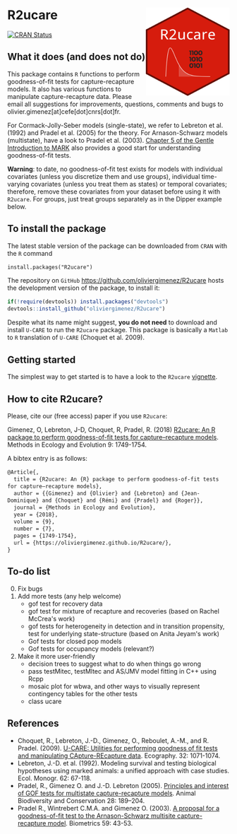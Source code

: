 # R2ucare <img src="man/figures/logo.png" align="right" width="190" height="200"/>

[![CRAN
Status](https://www.r-pkg.org/badges/version/R2ucare)](https://cran.r-project.org/package=R2ucare)

## What it does (and does not do)

This package contains `R` functions to perform goodness-of-fit tests for capture-recapture models. It also has various functions to manipulate capture-recapture data. Please email all suggestions for improvements, questions, comments and bugs to olivier.gimenez[at]cefe[dot]cnrs[dot]fr.

For Cormack-Jolly-Seber models (single-state), we refer to Lebreton et al. (1992) and Pradel et al. (2005) for the theory. 
For Arnason-Schwarz models (multistate), have a look to Pradel et al. (2003). [Chapter 5 of the Gentle Introduction to MARK](http://www.phidot.org/software/mark/docs/book/pdf/chap5.pdf) also provides a good start for understanding goodness-of-fit tests. 

**Warning**: to date, no goodness-of-fit test exists for models with individual covariates (unless you discretize them and use groups), individual time-varying covariates (unless you treat them as states) or temporal covariates; therefore, remove these covariates from your dataset before using it with `R2ucare`. For groups, just treat groups separately as in the Dipper example below. 

## To install the package

The latest stable version of the package can be downloaded from `CRAN` with the `R` command
```
install.packages("R2ucare")
```

The repository on `GitHub` https://github.com/oliviergimenez/R2ucare hosts the development version of the package, to install it:
```R
if(!require(devtools)) install.packages("devtools")
devtools::install_github("oliviergimenez/R2ucare")
```

Despite what its name might suggest, **you do not need** to download and install `U-CARE` to run the `R2ucare` package. 
This package is basically a `Matlab` to `R` translation of `U-CARE` (Choquet et al. 2009). 

## Getting started

The simplest way to get started is to have a look to the 
`R2ucare` [vignette](https://oliviergimenez.github.io/R2ucare/articles/vignette_R2ucare.html).

## How to cite R2ucare?

Please, cite our (free access) paper if you use `R2ucare`:

Gimenez, O, Lebreton, J-D, Choquet, R, Pradel, R. (2018) [R2ucare: An R package to perform goodness-of-fit tests for capture–recapture models](https://besjournals.onlinelibrary.wiley.com/doi/abs/10.1111/2041-210X.13014). Methods in Ecology and Evolution 9: 1749-1754.

A bibtex entry is as follows:

```
@Article{,
  title = {R2ucare: An {R} package to perform goodness-of-fit tests for capture–recapture models},
  author = {{Gimenez} and {Olivier} and {Lebreton} and {Jean-Dominique} and {Choquet} and {Rémi} and {Pradel} and {Roger}},
  journal = {Methods in Ecology and Evolution},
  year = {2018},
  volume = {9},
  number = {7},
  pages = {1749-1754},
  url = {https://oliviergimenez.github.io/R2ucare/},
}
```

## To-do list

0. Fix bugs      
1. Add more tests (any help welcome)
    + gof test for recovery data
    + gof test for mixture of recapture and recoveries (based on Rachel McCrea's work)
    + gof tests for heterogeneity in detection and in transition propensity, test for underlying state-structure (based on Anita Jeyam's work)
    + Gof tests for closed pop models
    + Gof tests for occupancy models (relevant?)    
2. Make it more user-friendly
    + decision trees to suggest what to do when things go wrong 
    + pass testMitec, testMltec and AS/JMV model fitting in C++ using Rcpp
    + mosaic plot for wbwa, and other ways to visually represent contingency tables for the other tests
    + class ucare

## References 

* Choquet, R., Lebreton, J.-D., Gimenez, O., Reboulet, A.-M., and R. Pradel. (2009). [U-CARE: Utilities for performing goodness of fit tests and manipulating CApture-REcapture data](https://dl.dropboxusercontent.com/u/23160641/my-pubs/Choquetetal2009UCARE.pdf). Ecography. 32: 1071-1074.
* Lebreton, J.-D. et al. (1992). Modeling survival and testing biological hypotheses using marked animals: a unified approach with case studies. Ecol. Monogr. 62: 67-118.
* Pradel, R., Gimenez O. and J.-D. Lebreton (2005). [Principles and interest of GOF tests for multistate capture-recapture models](https://dl.dropboxusercontent.com/u/23160641/my-pubs/Pradeletal2005ABC.pdf). Animal Biodiversity and Conservation 28: 189–204.
* Pradel R., Wintrebert C.M.A. and Gimenez O. (2003). [A proposal for a goodness-of-fit test to the Arnason-Schwarz multisite capture-recapture model](https://dl.dropboxusercontent.com/u/23160641/my-pubs/Pradeletal2003Biometrics.pdf). Biometrics 59: 43-53.

